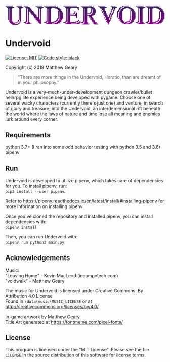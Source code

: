 ![undervoidtitle](/data/img/undervoidtitle.png)

# Undervoid

[![License: MIT](https://img.shields.io/badge/License-MIT-yellow.svg)](https://opensource.org/licenses/MIT)
[![Code style: black](https://img.shields.io/badge/code%20style-black-000000.svg)](https://github.com/psf/black)

Copyright (c) 2019 Matthew Geary  

>"There are more things in the Undervoid, Horatio, than are dreamt of in your philosophy."

Undervoid is a very-much-under-development dungeon crawler/bullet hell/rpg lite experience being developed with pygame. Choose one of several wacky characters (currently there's just one) and venture, in search of glory and treasure, into the Undervoid, an interdemensional rift beneath the world where the laws of nature and time lose all meaning and enemies lurk around every corner. 

## Requirements

python 3.7+ (I ran into some odd behavior testing with python 3.5 and 3.6)  
pipenv

## Run
Undervoid is developed to utilize pipenv, which takes care of dependencies for you. To install pipenv, run:  
`pip3 install --user pipenv`. 

Refer to https://pipenv.readthedocs.io/en/latest/install/#installing-pipenv for more information on installing pipenv. 

Once you've cloned the repository and installed pipenv, you can install dependencies with:  
`pipenv install`

Then, you can run Undervoid with:  
`pipenv run python3 main.py`  

## Acknowledgements  

 Music:  
"Leaving Home" - Kevin MacLeod (incompetech.com)  
"voidwalk" - Matthew Geary  
  
The music for Undervoid is licensed under Creative Commons: By Attribution 4.0 License  
Found in `\data\music\MUSIC_LICENSE` or at http://creativecommons.org/licenses/by/4.0/  

In-game artwork by Matthew Geary.  
Title Art generated at https://fontmeme.com/pixel-fonts/

## License  
  
This program is licensed under the "MIT License".  Please
see the file `LICENSE` in the source distribution of this
software for license terms.
